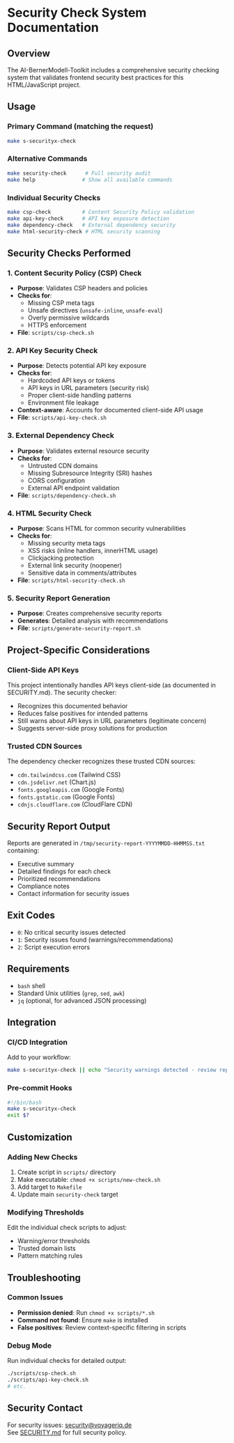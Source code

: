 # Security Check System Documentation

## Overview

The AI-BernerModell-Toolkit includes a comprehensive security checking system that validates frontend security best practices for this HTML/JavaScript project.

## Usage

### Primary Command (matching the request)
```bash
make s-securityx-check
```

### Alternative Commands
```bash
make security-check      # Full security audit
make help               # Show all available commands
```

### Individual Security Checks
```bash
make csp-check          # Content Security Policy validation
make api-key-check      # API key exposure detection  
make dependency-check   # External dependency security
make html-security-check # HTML security scanning
```

## Security Checks Performed

### 1. Content Security Policy (CSP) Check
- **Purpose**: Validates CSP headers and policies
- **Checks for**:
  - Missing CSP meta tags
  - Unsafe directives (`unsafe-inline`, `unsafe-eval`)
  - Overly permissive wildcards
  - HTTPS enforcement
- **File**: `scripts/csp-check.sh`

### 2. API Key Security Check  
- **Purpose**: Detects potential API key exposure
- **Checks for**:
  - Hardcoded API keys or tokens
  - API keys in URL parameters (security risk)
  - Proper client-side handling patterns
  - Environment file leakage
- **Context-aware**: Accounts for documented client-side API usage
- **File**: `scripts/api-key-check.sh`

### 3. External Dependency Check
- **Purpose**: Validates external resource security
- **Checks for**:
  - Untrusted CDN domains
  - Missing Subresource Integrity (SRI) hashes
  - CORS configuration
  - External API endpoint validation
- **File**: `scripts/dependency-check.sh`

### 4. HTML Security Check
- **Purpose**: Scans HTML for common security vulnerabilities
- **Checks for**:
  - Missing security meta tags
  - XSS risks (inline handlers, innerHTML usage)
  - Clickjacking protection
  - External link security (noopener)
  - Sensitive data in comments/attributes
- **File**: `scripts/html-security-check.sh`

### 5. Security Report Generation
- **Purpose**: Creates comprehensive security reports
- **Generates**: Detailed analysis with recommendations
- **File**: `scripts/generate-security-report.sh`

## Project-Specific Considerations

### Client-Side API Keys
This project intentionally handles API keys client-side (as documented in SECURITY.md). The security checker:
- Recognizes this documented behavior
- Reduces false positives for intended patterns
- Still warns about API keys in URL parameters (legitimate concern)
- Suggests server-side proxy solutions for production

### Trusted CDN Sources
The dependency checker recognizes these trusted CDN sources:
- `cdn.tailwindcss.com` (Tailwind CSS)
- `cdn.jsdelivr.net` (Chart.js)
- `fonts.googleapis.com` (Google Fonts)
- `fonts.gstatic.com` (Google Fonts)
- `cdnjs.cloudflare.com` (CloudFlare CDN)

## Security Report Output

Reports are generated in `/tmp/security-report-YYYYMMDD-HHMMSS.txt` containing:
- Executive summary
- Detailed findings for each check
- Prioritized recommendations  
- Compliance notes
- Contact information for security issues

## Exit Codes

- `0`: No critical security issues detected
- `1`: Security issues found (warnings/recommendations)
- `2`: Script execution errors

## Requirements

- `bash` shell
- Standard Unix utilities (`grep`, `sed`, `awk`)
- `jq` (optional, for advanced JSON processing)

## Integration

### CI/CD Integration
Add to your workflow:
```bash
make s-securityx-check || echo "Security warnings detected - review report"
```

### Pre-commit Hooks
```bash
#!/bin/bash
make s-securityx-check
exit $?
```

## Customization

### Adding New Checks
1. Create script in `scripts/` directory
2. Make executable: `chmod +x scripts/new-check.sh`
3. Add target to `Makefile`
4. Update main `security-check` target

### Modifying Thresholds
Edit the individual check scripts to adjust:
- Warning/error thresholds
- Trusted domain lists
- Pattern matching rules

## Troubleshooting

### Common Issues
- **Permission denied**: Run `chmod +x scripts/*.sh`
- **Command not found**: Ensure `make` is installed
- **False positives**: Review context-specific filtering in scripts

### Debug Mode
Run individual checks for detailed output:
```bash
./scripts/csp-check.sh
./scripts/api-key-check.sh
# etc.
```

## Security Contact

For security issues: security@voyageriq.de  
See [SECURITY.md](SECURITY.md) for full security policy.